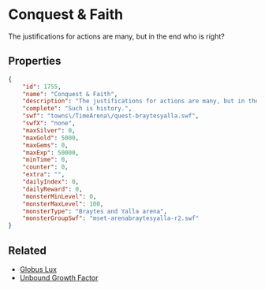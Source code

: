# Conquest & Faith

The justifications for actions are many, but in the end who is right?

## Properties

```json
{
    "id": 1755,
    "name": "Conquest & Faith",
    "description": "The justifications for actions are many, but in the end who is right?",
    "complete": "Such is history.",
    "swf": "towns\/TimeArena\/quest-braytesyalla.swf",
    "swfX": "none",
    "maxSilver": 0,
    "maxGold": 5000,
    "maxGems": 0,
    "maxExp": 50000,
    "minTime": 0,
    "counter": 0,
    "extra": "",
    "dailyIndex": 0,
    "dailyReward": 0,
    "monsterMinLevel": 0,
    "monsterMaxLevel": 100,
    "monsterType": "Braytes and Yalla arena",
    "monsterGroupSwf": "mset-arenabraytesyalla-r2.swf"
}
```

## Related

- [Globus Lux](../items/19948-globus-lux.md)
- [Unbound Growth Factor](../items/19951-unbound-growth-factor.md)

